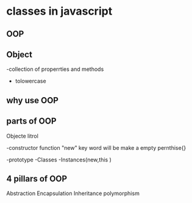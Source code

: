 # classes in javascript


## OOP

## Object
-collection of properrties and methods
- tolowercase


## why use OOP

## parts of OOP
Objecte litrol

-constructor function 
  "new" key word will be make a empty pernthise{}
  
-prototype
-Classes
-Instances(new,this )

## 4 pillars of OOP
Abstraction
Encapsulation
Inheritance 
polymorphism